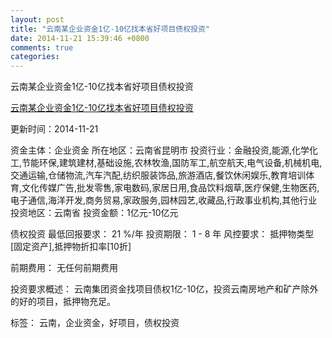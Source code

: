 ```yaml
---
layout: post
title: "云南某企业资金1亿-10亿找本省好项目债权投资"
date: 2014-11-21 15:39:46 +0800
comments: true
categories: 
---
```

云南某企业资金1亿-10亿找本省好项目债权投资

[云南某企业资金1亿-10亿找本省好项目债权投资](http://zijin.trjcn.com/detail_247557.html)

更新时间：2014-11-21

资金主体：企业资金
所在地区：云南省昆明市
投资行业：金融投资,能源,化学化工,节能环保,建筑建材,基础设施,农林牧渔,国防军工,航空航天,电气设备,机械机电,交通运输,仓储物流,汽车汽配,纺织服装饰品,旅游酒店,餐饮休闲娱乐,教育培训体育,文化传媒广告,批发零售,家电数码,家居日用,食品饮料烟草,医疗保健,生物医药,电子通信,海洋开发,商务贸易,家政服务,园林园艺,收藏品,行政事业机构,其他行业
投资地区：云南省
投资金额：1亿元-10亿元

债权投资
最低回报要求：
                            21 %/年
                                                                                投资期限：
                            1 - 8 年
                                                                                                                                        风控要求：
                            抵押物类型[固定资产],抵押物折扣率[10折]

前期费用：
无任何前期费用

投资要求概述：
云南集团资金找项目债权1亿-10亿，投资云南房地产和矿产除外的好的项目，抵押物充足。

标签：
云南，企业资金，好项目，债权投资


